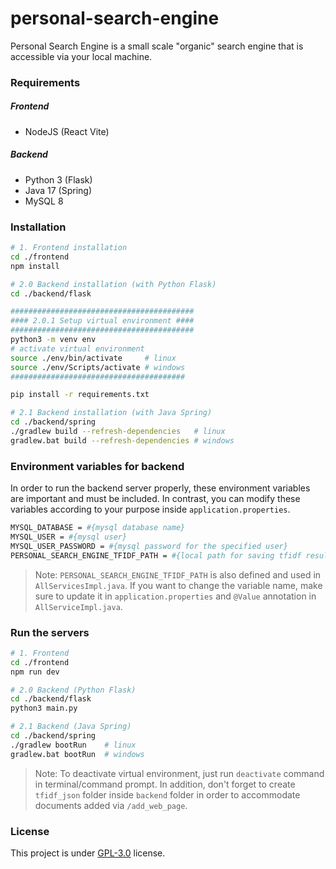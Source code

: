# personal-search-engine
Personal Search Engine is a small scale "organic" search engine that is accessible via your local machine.

### Requirements

##### Frontend
* NodeJS (React Vite)

##### Backend
* Python 3 (Flask)
* Java 17 (Spring)
* MySQL 8

### Installation
```bash
# 1. Frontend installation
cd ./frontend
npm install

# 2.0 Backend installation (with Python Flask)
cd ./backend/flask

#########################################
#### 2.0.1 Setup virtual environment ####
#########################################
python3 -m venv env
# activate virtual environment
source ./env/bin/activate     # linux
source ./env/Scripts/activate # windows
#######################################

pip install -r requirements.txt

# 2.1 Backend installation (with Java Spring)
cd ./backend/spring
./gradlew build --refresh-dependencies   # linux
gradlew.bat build --refresh-dependencies # windows
```

### Environment variables for backend

In order to run the backend server properly, these environment variables are important and must be included.
In contrast, you can modify these variables according to your purpose inside `application.properties`.

```bash
MYSQL_DATABASE = #{mysql database name}
MYSQL_USER = #{mysql user}
MYSQL_USER_PASSWORD = #{mysql password for the specified user}
PERSONAL_SEARCH_ENGINE_TFIDF_PATH = #{local path for saving tfidf results}
```

> Note: `PERSONAL_SEARCH_ENGINE_TFIDF_PATH` is also defined and used in `AllServicesImpl.java`. If you want to change the variable name, make sure to update it in `application.properties` and `@Value` annotation in `AllServiceImpl.java`.

### Run the servers
```bash
# 1. Frontend
cd ./frontend
npm run dev

# 2.0 Backend (Python Flask)
cd ./backend/flask
python3 main.py

# 2.1 Backend (Java Spring)
cd ./backend/spring
./gradlew bootRun    # linux
gradlew.bat bootRun  # windows
```

> Note: To deactivate virtual environment, just run `deactivate` command in terminal/command prompt. In addition, don't forget to create `tfidf_json` folder inside `backend` folder in order to accommodate documents added via `/add_web_page`.

### License
This project is under [GPL-3.0](./LICENSE) license.